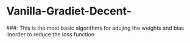 # Vanilla-Gradiet-Decent-
###: This is the most basic algorithms for adujing the weights and bias iinorder to reduce the loss function 
